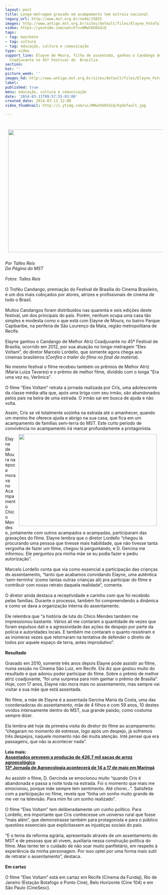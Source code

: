 ```yaml
---
layout: post
title: Longa-metragem gravado em acampamento tem estreia nacional
legacy_url: http://www.mst.org.br/node/15825
images: http://www.antigo.mst.org.br/sites/default/files/Elayne_FotoTallesReis-MST.jpg
video: https://youtube.com/watch?v=HMwCKU8SdiQ
tags:
- tag: manchete
- tag: cultura
- tag: educação, cultura e comunicação
type: video
support_line: Elayne de Moura, filha de assentada, ganhou o Candango de Melhor Atriz
  Coadjuvante no 45º Festival de  Brasília.
section: 
hat: ''
picture_week: ''
images_hd: http://www.antigo.mst.org.br/sites/default/files/Elayne_FotoTallesReis-MST.jpg
label: 
published: true
menu: educação, cultura e comunicação
date: '2014-03-11T09:57:55-03:00'
created_date: 2014-03-11 12:00
video_thumbnail: http://i.ytimg.com/vi/HMwCKU8SdiQ/hqdefault.jpg

---
```

<p><br><em><img style="margin: 10px;" src="http://www.antigo.mst.org.br/sites/default/files/Elayne_FotoTallesReis-MST.jpg" alt="" height="400" width="600"><br><br>Por Talles Reis<br>Da Página do MST</em><br><em><br>Fotos: Talles Reis<br></em><br>O Troféu Candango, premiação do Festival de Brasília do Cinema Brasileiro, é um dos mais cobiçados por atores, atrizes e profissionais de cinema de todo o Brasil. <br><br>Muitos Candangos foram distribuídos nas quarenta e seis edições deste festival, um dos principais do país. Porém, nenhum ocupa uma casa tão simples e modesta como o que está com Elayne de Moura, no bairro Parque Capibaribe, na periferia de São Lourenço da Mata, região metropolitana de Recife. <br><br>Elayne ganhou o Candango de Melhor Atriz Coadjuvante no 45º Festival de Brasília, ocorrido em 2012, por sua atuação no longa-metragem “Eles Voltam”, do diretor Marcelo Lordello, que somente agora chega aos cinemas brasileiros (<em>Confira o trailer do filme no final da matéria</em>).</p><p>No mesmo festival o filme recebeu também os prêmios de Melhor Atriz (Maria Luiza Tavares) e o prêmio de melhor filme, dividido com o longa "Era uma vez eu, Verônica".<br><br>O filme “Eles Voltam” retrata a jornada realizada por Cris, uma adolescente da classe média-alta que, após uma briga com seu irmão, são abandonados pelos pais na beira de uma estrada. O irmão sai em busca de ajuda e não volta.</p><p>Assim, Cris se vê totalmente sozinha na estrada até o amanhecer, quando um menino lhe oferece ajuda e abrigo na sua casa, que fica em um acampamento de famílias sem-terra do MST. Este curto período de convivência no acampamento irá marcar profundamente a protagonista.<br><img style="margin: 10px; float: right;" src="http://www.antigo.mst.org.br/sites/default/files/Gercina1_FotoTallesReis-MST.jpg" alt="" height="300" width="450"><br>Elayne de Moura na época morava no Acampamento Chico Mendes e, juntamente com outros acampados e acampadas, participaram das gravações do filme. Elayne lembra que o diretor Lordello “chegou lá procurando uma pessoa que tivesse mais habilidade, que não tivesse tanta vergonha de fazer um filme, chegou lá perguntando, e D. Gercina me informou. Ele perguntou pra minha mãe se eu podia fazer e pediu autorização”. <br><br>Marcelo Lordello conta que via como essencial a participação das crianças do assentamento, “tanto que acabamos convidando Elayne, uma autêntica 'sem-terrinha' (como tantas outras crianças ali) pra participar do filme e contribuir com nosso retrato daquela realidade”, comenta. <br><br>O diretor ainda destaca a receptividade e carinho com que foi recebido pelas famílias. Durante o processo, também foi compreendendo a dinâmica e como se dava a organização interna do assentamento. <br><br>Ele relembra que “a história de luta do Chico Mendes também me impressionou bastante. Vários ali me contaram a quantidade de vezes que foram expulsos dali e a agressividade das ações de despejo por parte da polícia e autoridades locais. E também me contaram o quanto resistiram e as inúmeras vezes que retornaram na tentativa de defender o direito de todos por aquele espaço de terra, antes improdutivo”.<br><br><strong>Resultado<br></strong><br>Gravado em 2010, somente três anos depois Elayne pode assistir ao filme, numa sessão no Cinema São Luiz, em Recife. Ela diz que gostou muito do resultado e que adorou poder participar do filme. Sobre o prêmio de melhor atriz coadjuvante, “foi uma surpresa para mim ganhar o prêmio de Brasília”. Hoje, com 17 anos, Elayne não mora mais no assentamento, mas sempre vai visitar a sua mãe que está assentada.<br><br>No filme, a mãe de Elayne é a assentada Gercina Maria da Costa, uma das coordenadoras do assentamento, mãe de 4 filhos e com 59 anos, 10 destes vividos intensamente dentro do MST, sua grande paixão, como costuma sempre dizer. <br><br>Ela lembra até hoje da primeira visita do diretor do filme ao acampamento: “chegaram no momento de estresse, logo após um despejo, já sofremos três despejos, naquele momento não dei muita atenção. Inté pensei que era passageiro, que não ia acontecer nada”.<br><br><strong>Leia mais:<br></strong><a href="http://www.mst.org.br/node/15802"><strong>Assentados preveem a produção de 426,7 mil sacas de arroz agroecológico <br></strong></a><a href="http://www.mst.org.br/node/15794"><strong>13ª Jornada de Agroecologia acontecerá de 14 a 17 de maio em Maringá <br></strong></a><br>Ao assistir o filme, D. Gercinda se emocionou muito “quando Cris é abandonada e passa a noite toda na estrada. Foi o momento que mais me emocionou, porque mãe sempre tem sentimento. Até chorei...”. Satisfeita com a participação no filme, revela que “tinha um sonho muito grande de me ver na televisão. Para mim foi um sonho realizado”.<br><br>O filme “Eles Voltam” tem deliberadamente um cunho político. Para Lordello, era importante que Cris conhecesse um universo rural que fosse “mais além”, que demonstrasse também para protagonista e para o público questões essenciais que explicitassem as injustiças sociais do país. <br><br>“E o tema da reforma agrária, apresentado através de um assentamento do MST e de pessoas que ali vivem, auxiliaria nessa construção política do filme. Mas tentei ter o cuidado de não soar muito panfletário, em respeito à experiência da minha personagem. Por isso optei por uma forma mais sutil de retratar o assentamento”, destaca. <br><strong><br>Em cartaz</strong><br><br>O filme “Eles Voltam” está em cartaz em Recife (Cinema da Fundaj), Rio de Janeiro (Estação Botafogo e Ponto Cine), Belo Horizonte (Cine 104) e em São Paulo (CineSesc).<br><br><br><object data="http://www.youtube.com/v/HMwCKU8SdiQ" type="application/x-shockwave-flash" height="500" width="600"><param name="data" value="http://www.youtube.com/v/HMwCKU8SdiQ"><param name="src" value="http://www.youtube.com/v/HMwCKU8SdiQ"></object></p>
